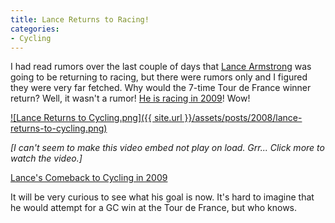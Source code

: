 ```yaml
---
title: Lance Returns to Racing!
categories:
- Cycling
---
```


I had read rumors over the last couple of days that [Lance Armstrong](http://lancearmstrong.com/) was going to be returning to racing, but there were rumors only and I figured they were very far fetched. Why would the 7-time Tour de France winner return?
Well, it wasn't a rumor! [He is racing in 2009](http://www.livestrong.com/lance2009/)! Wow!

[![Lance Returns to Cycling.png]({{ site.url }}/assets/posts/2008/lance-returns-to-cycling.png)](http://www.livestrong.com/lance2009/)

_[I can't seem to make this video embed not play on load. Grr... Click more to watch the video.]_<!-- more -->



  
[Lance's Comeback to Cycling in 2009](http://www.livestrong.com/lance2009/)


It will be very curious to see what his goal is now. It's hard to imagine that he would attempt for a GC win at the Tour de France, but who knows.
